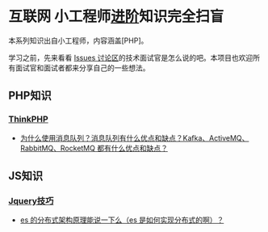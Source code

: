 # 互联网 小工程师[进阶](http://www.linuxphp.cn)知识完全扫盲

本系列知识出自小工程师，内容涵盖\[PHP\]。

学习之前，先来看看 [Issues 讨论区](https://github.com/doocs/advanced-java/issues/9#issue-394275038)的技术面试官是怎么说的吧。本项目也欢迎所有面试官和面试者都来分享自己的一些想法。

## PHP知识

### [ThinkPHP](/docs/PHP/ThinkPHP/README.md)

* [为什么使用消息队列？消息队列有什么优点和缺点？Kafka、ActiveMQ、RabbitMQ、RocketMQ 都有什么优点和缺点？](/docs/high-concurrency/why-mq.md)

## JS知识

### [Jquery技巧](/docs/Js/README.md)

* [es 的分布式架构原理能说一下么（es 是如何实现分布式的啊）？](/docs/high-concurrency/es-architecture.md)



